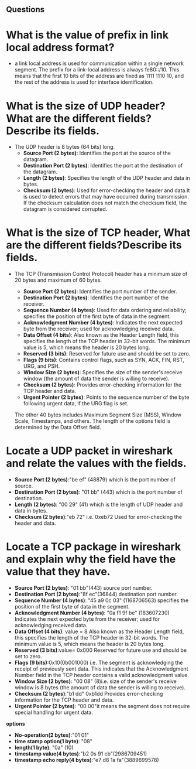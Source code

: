 ## Questions
 # What is the value of prefix in link local address format?
  - a link local address is used for communication within a single network segment. The prefix for a link-local address is always fe80::/10. This means that the first 10 bits of the address are fixed as 1111 1110 10, and the rest of the address is used for interface identification.

# What is the size of UDP header? What are the different fields? Describe its fields.
  - The UDP  header is  8 bytes (64 bits) long.
      - **Source Port (2 bytes)**: Identifies the port at the source of the datagram.
      - **Destination Port (2 bytes)**: Identifies the port at the destination of the datagram.
      - **Length (2 bytes)**: Specifies the length of the UDP header and data in bytes.
      - **Checksum (2 bytes)**: Used for error-checking the header and data.It is used to detect errors that may have occurred during transmission. If the checksum calculation does not match the checksum field, the datagram is considered corrupted.


# What is the size of TCP header, What are the different fields?Describe its fields.
  - The TCP (Transmission Control Protocol) header has a minimum size of 20 bytes and maximum of 60 bytes.
    - **Source Port (2 bytes)**: Identifies the port number of the sender.
    - **Destination Port (2 bytes)**: Identifies the port number of the receiver.
    - **Sequence Number (4 bytes)**: Used for data ordering and reliability; specifies the position of the first byte of data in the segment.
    - **Acknowledgment Number (4 bytes)**: Indicates the next expected byte from the receiver; used for acknowledging received data.
    - **Data Offset (4 bits)**: Also known as the Header Length field, this specifies the length of the TCP header in 32-bit words. The minimum value is 5, which means the header is 20 bytes long.
    - **Reserved (3 bits)**: Reserved for future use and should be set to zero.
    - **Flags (9 bits)**: Contains control flags, such as SYN, ACK, FIN, RST, URG, and PSH.
    - **Window Size (2 bytes)**: Specifies the size of the sender's receive window (the amount of data the sender is willing to receive).
    - **Checksum (2 bytes)**: Provides error-checking information for the TCP header and data.
    - **Urgent Pointer (2 bytes)**: Points to the sequence number of the byte following urgent data, if the URG flag is set.

    The other 40 bytes includes Maximum Segment Size (MSS), Window Scale, Timestamps, and others. The length of the options field is determined by the Data Offset field.

# Locate a UDP packet in wireshark and relate the values with the fields.
   - **Source Port (2 bytes)**:"be ef" (48879) which is the port number of source.
   - **Destination Port (2 bytes)**: "01 bb" (443) which is the port number of destination.
   - **Length (2 bytes)**: "00 29"  (41) which is the length of UDP header and data in bytes.
   - **Checksum (2 bytes)**:"eb 72" i.e. 0xeb72 Used for error-checking the header and data.
# Locate a TCP package in wireshark and explain why the field have the value that they have.
   - **Source Port (2 bytes)**: "01 bb"(443) source port number.
   - **Destination Port (2 bytes)**:"8f ec"(36844) destination port number.
   - **Sequence Number (4 bytes)**: "45 a9 0c 03" (1168706563) specifies the position of the first byte of data in the segment.
   - **Acknowledgment Number (4 bytes)**: "0a f1 9f be" (183607230) Indicates the next expected byte from the receiver; used for acknowledging received data.
   - **Data Offset (4 bits)**: value = 8  Also known as the Header Length field, this specifies the length of the TCP header in 32-bit words. The minimum value is 5, which means the header is 20 bytes long.
   - **Reserved (3 bits)**:value= 0x000 Reserved for future use and should be set to zero.
   - **Flags (9 bits)**:0x10(0b001000) i.e. The segment is acknowledging the receipt of previously sent data. This indicates that the Acknowledgment Number field in the TCP header contains a valid acknowledgment value. 
   - **Window Size (2 bytes)**: "00 08" (8)i.e. size of the sender's receive window is  8 bytes (the amount of data the sender is willing to receive).
   - **Checksum (2 bytes)**:"b1 dd" 0xb1dd Provides error-checking information for the TCP header and data.
   - **Urgent Pointer (2 bytes)**: "00 00"it means the segment does not require special handling for urgent data.

**options**
 - **No-operation(2 bytes)**:"01 01"
 - **time stamp option(1 byte)**: "08"
 - **length(1 byte)**: "0a" (10)
 - **timestamp value(4 bytes)**:"b2 0s 91 cb"(2986709451)
 - **timestamp echo reply(4 bytes)**:"e7 d8 1a fa"(3889699578)
